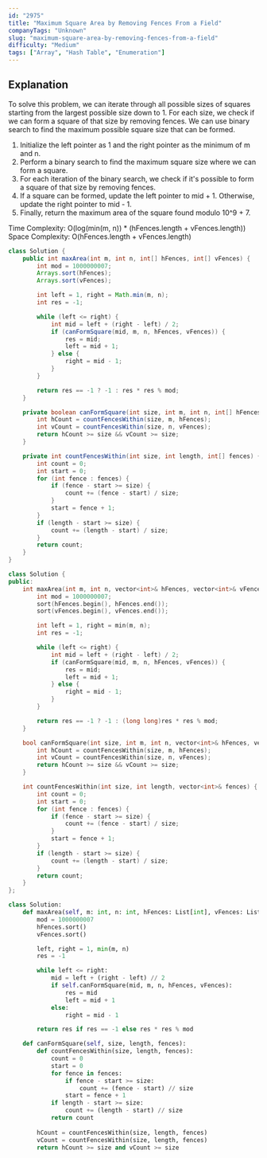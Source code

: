 ```yaml
---
id: "2975"
title: "Maximum Square Area by Removing Fences From a Field"
companyTags: "Unknown"
slug: "maximum-square-area-by-removing-fences-from-a-field"
difficulty: "Medium"
tags: ["Array", "Hash Table", "Enumeration"]
---
```


## Explanation
To solve this problem, we can iterate through all possible sizes of squares starting from the largest possible size down to 1. For each size, we check if we can form a square of that size by removing fences. We can use binary search to find the maximum possible square size that can be formed.

1. Initialize the left pointer as 1 and the right pointer as the minimum of m and n.
2. Perform a binary search to find the maximum square size where we can form a square.
3. For each iteration of the binary search, we check if it's possible to form a square of that size by removing fences.
4. If a square can be formed, update the left pointer to mid + 1. Otherwise, update the right pointer to mid - 1.
5. Finally, return the maximum area of the square found modulo 10^9 + 7.

Time Complexity: O(log(min(m, n)) * (hFences.length + vFences.length))
Space Complexity: O(hFences.length + vFences.length)
```java
class Solution {
    public int maxArea(int m, int n, int[] hFences, int[] vFences) {
        int mod = 1000000007;
        Arrays.sort(hFences);
        Arrays.sort(vFences);

        int left = 1, right = Math.min(m, n);
        int res = -1;

        while (left <= right) {
            int mid = left + (right - left) / 2;
            if (canFormSquare(mid, m, n, hFences, vFences)) {
                res = mid;
                left = mid + 1;
            } else {
                right = mid - 1;
            }
        }

        return res == -1 ? -1 : res * res % mod;
    }

    private boolean canFormSquare(int size, int m, int n, int[] hFences, int[] vFences) {
        int hCount = countFencesWithin(size, m, hFences);
        int vCount = countFencesWithin(size, n, vFences);
        return hCount >= size && vCount >= size;
    }

    private int countFencesWithin(int size, int length, int[] fences) {
        int count = 0;
        int start = 0;
        for (int fence : fences) {
            if (fence - start >= size) {
                count += (fence - start) / size;
            }
            start = fence + 1;
        }
        if (length - start >= size) {
            count += (length - start) / size;
        }
        return count;
    }
}
```

```cpp
class Solution {
public:
    int maxArea(int m, int n, vector<int>& hFences, vector<int>& vFences) {
        int mod = 1000000007;
        sort(hFences.begin(), hFences.end());
        sort(vFences.begin(), vFences.end());

        int left = 1, right = min(m, n);
        int res = -1;

        while (left <= right) {
            int mid = left + (right - left) / 2;
            if (canFormSquare(mid, m, n, hFences, vFences)) {
                res = mid;
                left = mid + 1;
            } else {
                right = mid - 1;
            }
        }

        return res == -1 ? -1 : (long long)res * res % mod;
    }

    bool canFormSquare(int size, int m, int n, vector<int>& hFences, vector<int>& vFences) {
        int hCount = countFencesWithin(size, m, hFences);
        int vCount = countFencesWithin(size, n, vFences);
        return hCount >= size && vCount >= size;
    }

    int countFencesWithin(int size, int length, vector<int>& fences) {
        int count = 0;
        int start = 0;
        for (int fence : fences) {
            if (fence - start >= size) {
                count += (fence - start) / size;
            }
            start = fence + 1;
        }
        if (length - start >= size) {
            count += (length - start) / size;
        }
        return count;
    }
};
```

```python
class Solution:
    def maxArea(self, m: int, n: int, hFences: List[int], vFences: List[int]) -> int:
        mod = 1000000007
        hFences.sort()
        vFences.sort()

        left, right = 1, min(m, n)
        res = -1

        while left <= right:
            mid = left + (right - left) // 2
            if self.canFormSquare(mid, m, n, hFences, vFences):
                res = mid
                left = mid + 1
            else:
                right = mid - 1

        return res if res == -1 else res * res % mod

    def canFormSquare(self, size, length, fences):
        def countFencesWithin(size, length, fences):
            count = 0
            start = 0
            for fence in fences:
                if fence - start >= size:
                    count += (fence - start) // size
                start = fence + 1
            if length - start >= size:
                count += (length - start) // size
            return count
        
        hCount = countFencesWithin(size, length, fences)
        vCount = countFencesWithin(size, length, fences)
        return hCount >= size and vCount >= size
```